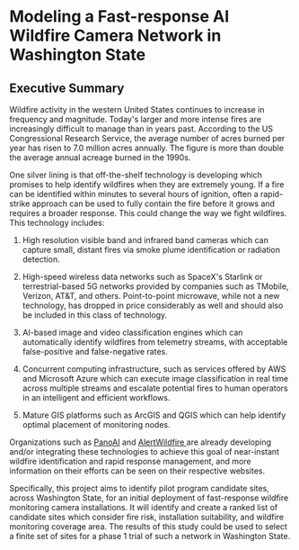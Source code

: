 # Modeling a Fast-response AI Wildfire Camera Network in Washington State 

## Executive Summary

Wildfire activity in the western United States continues to increase in frequency and magnitude.   Today's larger and more intense fires are increasingly difficult to manage than in years past.   According to the US Congressional Research Service, the average number of acres burned per year has risen to 7.0 million acres annually.   The figure is more than double the average annual acreage burned in the 1990s.

One silver lining is that off-the-shelf technology is developing which promises to help identify wildfires when they are extremely young.   If a fire can be identified within minutes to several hours of ignition, often a rapid-strike approach can be used to fully contain the fire before it grows and requires a broader response.   This could change the way we fight wildfires.  This technology includes:

1. High resolution visible band and infrared band cameras which can capture small, distant fires via smoke plume identification or radiation detection.

2. High-speed wireless data networks such as SpaceX's Starlink or terrestrial-based 5G networks provided by companies such as TMobile, Verizon,  AT&T, and others.   Point-to-point microwave, while not a new technology, has dropped in price considerably as well and should also be included in this class of technology.
3. AI-based image and video classification engines which can automatically identify wildfires from telemetry streams, with acceptable false-positive and false-negative rates.
4. Concurrent computing infrastructure, such as services offered by AWS and Microsoft Azure which can execute image classification in real time across multiple streams and escalate potential fires to human operators in an intelligent and efficient workflows.
5. Mature GIS platforms such as ArcGIS and QGIS which can help identify optimal placement of monitoring nodes.

Organizations such as [PanoAI](https://www.pano.ai/) and [AlertWildfire ](https://www.alertwildfire.org/) are already developing and/or integrating these technologies to achieve this goal of near-instant wildfire identification and rapid response management, and more information on their efforts can be seen on their respective websites.

Specifically, this project aims to identify pilot program candidate sites, across Washington State, for an initial deployment of fast-response wildfire monitoring camera installations.  It will identify and create a ranked list of candidate sites which consider fire risk, installation suitability, and wildfire monitoring coverage area.   The results of this study could be used to select a finite set of sites for a phase 1 trial of such a network in Washington State.  

